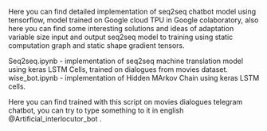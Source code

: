 



Here you can find detailed implementation of seq2seq chatbot model using tensorflow, model trained on Google cloud TPU in Google colaboratory, 
also here you can find some interesting solutions and ideas of adaptation variable size input and output seq2seq model to training using  static computation graph and static shape gradient tensors.

Seq2seq.ipynb - implementation of seq2seq machine translation model using keras LSTM Cells, trained on dialogues from movies dataset.
wise_bot.ipynb - implementation of Hidden MArkov Chain using keras LSTM cells.

Here you can find trained with this script on movies dialogues telegram chatbot, you can try to type something to it in english @Artificial_interlocutor_bot .

